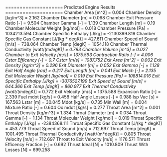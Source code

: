 ==================== Predicted Engine Results ====================
Chamber Area [m^2] = 0.004
Chamber Density [kg/m^3] = 2.162
Chamber Diameter [m] = 0.068
Chamber Exit Pressure Ratio [-] = 9.504
Chamber Gamma [-] = 1.139
Chamber Length [m] = 0.19
Chamber Molecular Weight [kg/mol] = 0.018
Chamber Pressure [Pa] = 1034213.594
Chamber Specific Enthalpy [J/kg] = -2130399.819
Chamber Specific Gas Constant [J/(kg * degK)] = 427.611
Chamber Speed of Sound [m/s] = 738.064
Chamber Temp [degK] = 1054.118
Chamber Thermal Conductivity [watt/(m*degK)] = 0.793
Chamber Volume [m^3] = 0.027
Chamber to Exit Velocity [m/s] = 1375.593
Contraction Ratio [-] = 4.006
Cstar Efficency [-] = 0.7
Cstar [m/s] = 1087.752
Exit Area [m^2] = 0.002
Exit Density [kg/m^3] = 0.296
Exit Diameter [m] = 0.052
Exit Gamma [-] = 1.128
Exit Half Angle [rad] = 0.217
Exit Length [m] = 0.041
Exit Mach [-] = 2.135
Exit Molecular Weight [kg/mol] = 0.019
Exit Pressure [Pa] = 108814.016
Exit Specific Enthalpy [J/kg] = -3076527.199
Exit Speed of Sound [m/s] = 644.366
Exit Temp [degK] = 860.977
Exit Thermal Conductivity [watt/(m*degK)] = 0.772
Exit Velocity [m/s] = 1375.588
Expansion Ratio [-] = 2.339
Fuel mdot [kg/s] = 0.458
Half Angle Losses [-] = 0.988
Isp Vac [s] = 167.563
Lstar [m] = 30.045
Mdot [kg/s] = 0.735
Min Wall [m] = 0.004
Mixture Ratio [-] = 0.604
Ox mdot [kg/s] = 0.277
Throat Area [m^2] = 0.001
Throat Density [kg/m^3] = 1.334
Throat Diameter [m] = 0.034
Throat Gamma [-] = 1.134
Throat Molecular Weight [kg/mol] = 0.019
Throat Specific Enthalpy [J/kg] = -2384368.111
Throat Specific Gas Constant [J/(kg * degK)] = 453.779
Throat Speed of Sound [m/s] = 712.697
Throat Temp [degK] = 1001.495
Throat Thermal Conductivity [watt/(m*degK)] = 0.805
Throat Velocity [m/s] = 712.697
Throat to Exit Velocity [m/s] = 1176.571
Thrust Efficency Fraction [-] = 0.692
Thrust Ideal [N] = 1010.809
Thrust With Losses [N] = 699.258
